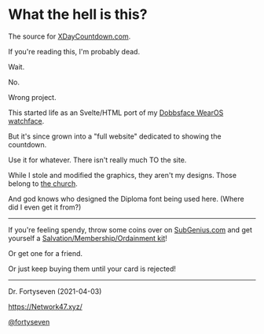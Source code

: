 # What the hell is this?

The source for [XDayCountdown.com](https://XDayCountdown.com/).

If you're reading this, I'm probably dead.

Wait.

No.

Wrong project.

This started life as an Svelte/HTML port of my [Dobbsface WearOS watchface](https://play.google.com/store/apps/details?id=com.bytestemplar.subgeniuswatchface).

But it's since grown into a "full website" dedicated to showing the countdown.

Use it for whatever. There isn't really much TO the site.

While I stole and modified the graphics, they aren't my designs. Those belong to [the church](http://subgenius.com/).

And god knows who designed the Diploma font being used here. (Where did I even get it from?)

---

If you're feeling spendy, throw some coins over on [SubGenius.com](http://SubGenius.com/) and get yourself a [Salvation/Membership/Ordainment kit](http://www.subgenius.com/scatalog/membership.htm)!

Or get one for a friend.

Or just keep buying them until your card is rejected!

---
Dr. Fortyseven (2021-04-03)

https://Network47.xyz/

[@fortyseven](https://twitter.com/fortyseven)